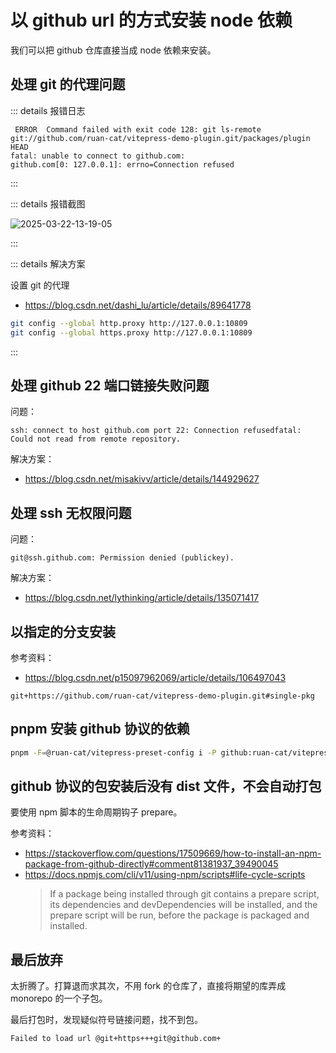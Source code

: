 # 以 github url 的方式安装 node 依赖

我们可以把 github 仓库直接当成 node 依赖来安装。

## 处理 git 的代理问题

::: details 报错日志

```log
 ERROR  Command failed with exit code 128: git ls-remote git://github.com/ruan-cat/vitepress-demo-plugin.git/packages/plugin HEAD
fatal: unable to connect to github.com:
github.com[0: 127.0.0.1]: errno=Connection refused
```

:::

::: details 报错截图

![2025-03-22-13-19-05](https://gh-img-store.ruan-cat.com/img/2025-03-22-13-19-05.png)

:::

::: details 解决方案

设置 git 的代理

- https://blog.csdn.net/dashi_lu/article/details/89641778

```bash
git config --global http.proxy http://127.0.0.1:10809
git config --global https.proxy http://127.0.0.1:10809
```

:::

## 处理 github 22 端口链接失败问题

问题：

```log
ssh: connect to host github.com port 22: Connection refusedfatal: Could not read from remote repository.
```

解决方案：

- https://blog.csdn.net/misakivv/article/details/144929627

## 处理 ssh 无权限问题

问题：

```log
git@ssh.github.com: Permission denied (publickey).
```

解决方案：

- https://blog.csdn.net/lythinking/article/details/135071417

## 以指定的分支安装

参考资料：

- https://blog.csdn.net/p15097962069/article/details/106497043

```log
git+https://github.com/ruan-cat/vitepress-demo-plugin.git#single-pkg
```

## pnpm 安装 github 协议的依赖

```bash
pnpm -F=@ruan-cat/vitepress-preset-config i -P github:ruan-cat/vitepress-demo-plugin.git#single-pkg
```

## github 协议的包安装后没有 dist 文件，不会自动打包

要使用 npm 脚本的生命周期钩子 prepare。

参考资料：

- https://stackoverflow.com/questions/17509669/how-to-install-an-npm-package-from-github-directly#comment81381937_39490045
- https://docs.npmjs.com/cli/v11/using-npm/scripts#life-cycle-scripts
  > If a package being installed through git contains a prepare script, its dependencies and devDependencies will be installed, and the prepare script will be run, before the package is packaged and installed.

## 最后放弃

太折腾了。打算退而求其次，不用 fork 的仓库了，直接将期望的库弄成 monorepo 的一个子包。

最后打包时，发现疑似符号链接问题，找不到包。

```log
Failed to load url @git+https+++git@github.com+
```
